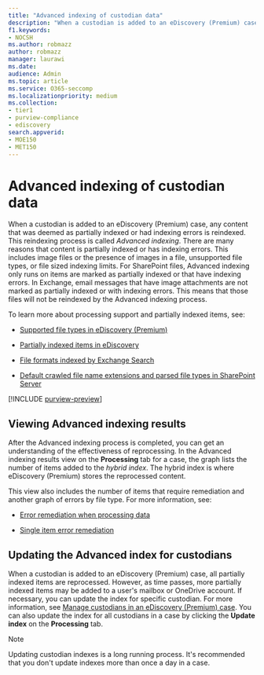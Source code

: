 ```yaml
---
title: "Advanced indexing of custodian data"
description: "When a custodian is added to an eDiscovery (Premium) case, any content that was deemed as partially indexed is reprocessed to make it fully searchable."
f1.keywords:
- NOCSH
ms.author: robmazz
author: robmazz
manager: laurawi
ms.date: 
audience: Admin
ms.topic: article
ms.service: O365-seccomp
ms.localizationpriority: medium
ms.collection:
- tier1
- purview-compliance
- ediscovery
search.appverid: 
- MOE150
- MET150
---
```


# Advanced indexing of custodian data

When a custodian is added to an eDiscovery (Premium) case, any content that was deemed as partially indexed or had indexing errors is reindexed. This reindexing process is called *Advanced indexing*. There are many reasons that content is partially indexed or has indexing errors. This includes image files or the presence of images in a file, unsupported file types, or file sized indexing limits. For SharePoint files, Advanced indexing only runs on items are marked as partially indexed or that have indexing errors. In Exchange, email messages that have image attachments are not marked as partially indexed or with indexing errors. This means that those files will not be reindexed by the Advanced indexing process.

To learn more about processing support and partially indexed items, see:

- [Supported file types in eDiscovery (Premium)](supported-filetypes-ediscovery20.md)

- [Partially indexed items in eDiscovery](partially-indexed-items-in-content-search.md)

- [File formats indexed by Exchange Search](/exchange/file-formats-indexed-by-exchange-search-exchange-2013-help)

- [Default crawled file name extensions and parsed file types in SharePoint Server](/SharePoint/technical-reference/default-crawled-file-name-extensions-and-parsed-file-types)

[!INCLUDE [purview-preview](../includes/purview-preview.md)]

## Viewing Advanced indexing results

After the Advanced indexing process is completed, you can get an understanding of the effectiveness of reprocessing.  In the Advanced indexing results view on the **Processing** tab for a case, the graph lists the number of items added to the *hybrid index*.  The hybrid index is where eDiscovery (Premium) stores the reprocessed content.

This view  also includes the number of items that require remediation and another graph of errors by file type. For more information, see:

- [Error remediation when processing data](error-remediation-when-processing-data-in-advanced-ediscovery.md)

- [Single item error remediation](single-item-error-remediation.md)

## Updating the Advanced index for custodians

When a custodian is added to an eDiscovery (Premium) case, all partially indexed items are reprocessed. However, as time passes, more partially indexed items may be added to a user's mailbox or OneDrive account.  If necessary, you can update the index for specific custodian. For more information, see [Manage custodians in an eDiscovery (Premium) case](manage-new-custodians.md#reindex-custodian-data). You can also update the index for all custodians in a case by clicking the **Update index** on the **Processing** tab.

> [!NOTE]
> Updating custodian indexes is a long running process. It's recommended that you don't update indexes more than once a day in a case.
